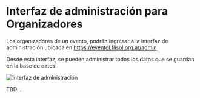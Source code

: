 # Interfaz de administración para Organizadores

Los organizadores de un evento, podrán ingresar a la interfaz de administración ubicada en https://eventol.flisol.org.ar/admin

Desde esta interfaz, se pueden administrar todos los datos que se guardan en la base de datos.
 
![Interfaz de administración](assets/admin-1.png)

TBD...